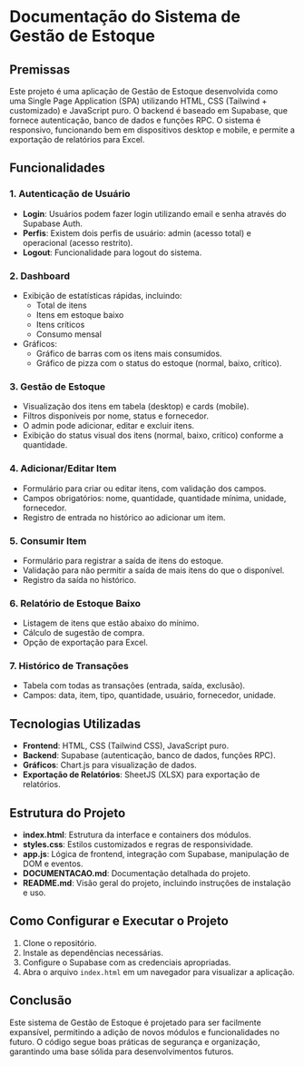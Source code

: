 # Documentação do Sistema de Gestão de Estoque

## Premissas

Este projeto é uma aplicação de Gestão de Estoque desenvolvida como uma Single Page Application (SPA) utilizando HTML, CSS (Tailwind + customizado) e JavaScript puro. O backend é baseado em Supabase, que fornece autenticação, banco de dados e funções RPC. O sistema é responsivo, funcionando bem em dispositivos desktop e mobile, e permite a exportação de relatórios para Excel.

## Funcionalidades

### 1. Autenticação de Usuário
- **Login**: Usuários podem fazer login utilizando email e senha através do Supabase Auth.
- **Perfis**: Existem dois perfis de usuário: admin (acesso total) e operacional (acesso restrito).
- **Logout**: Funcionalidade para logout do sistema.

### 2. Dashboard
- Exibição de estatísticas rápidas, incluindo:
  - Total de itens
  - Itens em estoque baixo
  - Itens críticos
  - Consumo mensal
- Gráficos:
  - Gráfico de barras com os itens mais consumidos.
  - Gráfico de pizza com o status do estoque (normal, baixo, crítico).

### 3. Gestão de Estoque
- Visualização dos itens em tabela (desktop) e cards (mobile).
- Filtros disponíveis por nome, status e fornecedor.
- O admin pode adicionar, editar e excluir itens.
- Exibição do status visual dos itens (normal, baixo, crítico) conforme a quantidade.

### 4. Adicionar/Editar Item
- Formulário para criar ou editar itens, com validação dos campos.
- Campos obrigatórios: nome, quantidade, quantidade mínima, unidade, fornecedor.
- Registro de entrada no histórico ao adicionar um item.

### 5. Consumir Item
- Formulário para registrar a saída de itens do estoque.
- Validação para não permitir a saída de mais itens do que o disponível.
- Registro da saída no histórico.

### 6. Relatório de Estoque Baixo
- Listagem de itens que estão abaixo do mínimo.
- Cálculo de sugestão de compra.
- Opção de exportação para Excel.

### 7. Histórico de Transações
- Tabela com todas as transações (entrada, saída, exclusão).
- Campos: data, item, tipo, quantidade, usuário, fornecedor, unidade.

## Tecnologias Utilizadas
- **Frontend**: HTML, CSS (Tailwind CSS), JavaScript puro.
- **Backend**: Supabase (autenticação, banco de dados, funções RPC).
- **Gráficos**: Chart.js para visualização de dados.
- **Exportação de Relatórios**: SheetJS (XLSX) para exportação de relatórios.

## Estrutura do Projeto
- **index.html**: Estrutura da interface e containers dos módulos.
- **styles.css**: Estilos customizados e regras de responsividade.
- **app.js**: Lógica de frontend, integração com Supabase, manipulação de DOM e eventos.
- **DOCUMENTACAO.md**: Documentação detalhada do projeto.
- **README.md**: Visão geral do projeto, incluindo instruções de instalação e uso.

## Como Configurar e Executar o Projeto
1. Clone o repositório.
2. Instale as dependências necessárias.
3. Configure o Supabase com as credenciais apropriadas.
4. Abra o arquivo `index.html` em um navegador para visualizar a aplicação.

## Conclusão
Este sistema de Gestão de Estoque é projetado para ser facilmente expansível, permitindo a adição de novos módulos e funcionalidades no futuro. O código segue boas práticas de segurança e organização, garantindo uma base sólida para desenvolvimentos futuros.